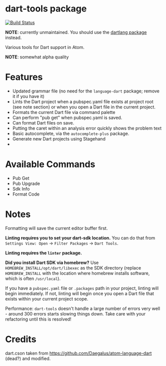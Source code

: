 # dart-tools package

[![Build Status](https://travis-ci.org/radicaled/dart-tools.svg?branch=master)][travis]

**NOTE**: currently unmaintained. You should use the [dartlang package](https://atom.io/packages/dartlang) instead.

Various tools for Dart support in Atom.

**NOTE**: somewhat alpha quality

Features
========

* Updated grammar file (no need for the `language-dart` package; remove it if you have it)
* Lints the Dart project when a pubspec.yaml file exists
at project root (see note section) or when you open a Dart file in the current
project.
* Formats the current Dart file via command palette
* Can perform "pub get" when pubspec.yaml is saved.
* Can format Dart files on save.
* Putting the caret within an analysis error quickly shows the problem text
* Basic autocomplete, via the `autocomplete-plus` package.
* Generate new Dart projects using Stagehand
*
Available Commands
==================

* Pub Get
* Pub Upgrade
* Sdk Info
* Format Code

Notes
=====

Formatting will save the current editor buffer first.

**Linting requires you to set your dart-sdk location.** You can do that from
`Settings View: Open` -> `Filter Packages` -> `Dart Tools`.

**Linting requires the `linter` package.**

**Did you install Dart SDK via homebrew?** Use `HOMEBREW_INSTALL/opt/dart/libexec`
as the SDK directory (replace `HOMEBREW_INSTALL` with the location
where homebrew installs software, which is often `/usr/local`).

If you have a `pubspec.yaml` file or `.packages` path in your project, linting
will begin immediately. If not, linting will begin once you open a Dart file
that exists within your current project scope.

Performance: `dart-tools` doesn't handle a large number of errors very well -
around 300 errors starts slowing things down. Take care with your refactoring
until this is resolved!

Credits
=======

dart.cson taken from https://github.com/Daegalus/atom-language-dart (dead?) and modified.

[travis]: https://travis-ci.org/radicaled/dart-tools
